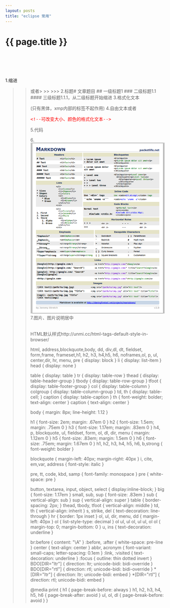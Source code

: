 ```yaml
---
layout: posts
title: "eclipse 常用"
---
```

# {{ page.title }}
<xmp class="my_xmp_class">

</xmp>
<xmp class="prettyprint linenums">
</xmp>

1.缩进<blockquote><blockquote>或者> >> >>>
2.标题# 文章题目 ## 一级标题1 ### 二级标题1.1 #### 三级标题1.1.1，从二级标题开始缩进
3.格式化文本<xmp class="my_xmp_class"></xmp>(只有黑体，xmp内部的标签不起作用)
4.自由文本<font></font>或者<xmp style="color: red; font-size: 14px;" class="my_xmp_class"><!--可改变大小、颜色的格式化文本--></xmp>
5.代码<xmp class="prettyprint linenums"></xmp>
6.![向导](/images/markdown语法/mdcheatsheet.png)<br><!--图片，绝对地址-->
7.图片、图片说明居中<div align=center><img src="/images/" alt=""></div>


HTML默认样式http://unmi.cc/html-tags-default-style-in-browser/
 
html, address,blockquote,body, dd, div,dl, dt, fieldset, form,frame, frameset,h1, h2, h3, h4,h5, h6, noframes,ol, p, ul, center,dir, hr, menu, pre { display: block }
li { display: list-item }
head { display: none }
 
table { display: table }
tr { display: table-row }
thead { display: table-header-group }
tbody { display: table-row-group }
tfoot { display: table-footer-group }
col { display: table-column }
colgroup { display: table-column-group }
td, th { display: table-cell; }
caption { display: table-caption }
th { font-weight: bolder; text-align: center }
caption { text-align: center }
 
body { margin: 8px; line-height: 1.12 }
 
h1 { font-size: 2em; margin: .67em 0 }
h2 { font-size: 1.5em; margin: .75em 0 }
h3 { font-size: 1.17em; margin: .83em 0 }
h4, p, blockquote, ul, fieldset, form, ol, dl, dir, menu { margin: 1.12em 0 }
h5 { font-size: .83em; margin: 1.5em 0 }
h6 { font-size: .75em; margin: 1.67em 0 }
h1, h2, h3, h4, h5, h6, b,strong { font-weight: bolder }
 
blockquote { margin-left: 40px; margin-right: 40px }
i, cite, em,var, address { font-style: italic }
 
pre, tt, code, kbd, samp { font-family: monospace }
pre { white-space: pre }
 
button, textarea, input, object, select { display:inline-block; }
big { font-size: 1.17em }
small, sub, sup { font-size: .83em }
sub { vertical-align: sub }
sup { vertical-align: super }
table { border-spacing: 2px; }
thead, tbody, tfoot { vertical-align: middle }
td, th { vertical-align: inherit }
s, strike, del { text-decoration: line-through }
hr { border: 1px inset }
ol, ul, dir, menu, dd { margin-left: 40px }
ol { list-style-type: decimal }
ol ul, ul ol, ul ul, ol ol { margin-top: 0; margin-bottom: 0 }
u, ins { text-decoration: underline }
 
br:before { content: "\A" }
:before, :after { white-space: pre-line }
center { text-align: center }
abbr, acronym { font-variant: small-caps; letter-spacing: 0.1em }
:link, :visited { text-decoration: underline }
:focus { outline: thin dotted invert }
BDO[DIR="ltr"] { direction: ltr; unicode-bidi: bidi-override }
BDO[DIR="rtl"] { direction: rtl; unicode-bidi: bidi-override }
*[DIR="ltr"] { direction: ltr; unicode-bidi: embed }
*[DIR="rtl"] { direction: rtl; unicode-bidi: embed }
 
@media print {
    h1 { page-break-before: always }
    h1, h2, h3,    h4, h5, h6 { page-break-after: avoid }
    ul, ol, dl { page-break-before: avoid }
}